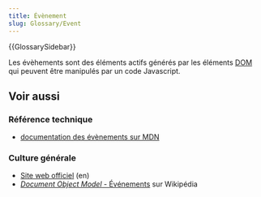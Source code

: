 ```yaml
---
title: Évènement
slug: Glossary/Event
---
```


{{GlossarySidebar}}

Les évèhements sont des éléments actifs générés par les éléments [DOM](/fr/docs/Glossary/DOM) qui peuvent être manipulés par un code Javascript.

## Voir aussi

### Référence technique

- [documentation des évènements sur MDN](/fr/docs/Web/API/Event)

### Culture générale

- [Site web officiel](https://www.w3.org/DOM/) (en)
- [<i lang="en">Document Object Model</i> - Événements](https://fr.wikipedia.org/wiki/Document_Object_Model#Événements) sur Wikipédia
